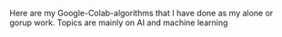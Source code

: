 Here are my Google-Colab-algorithms that I have done as my alone or gorup work. Topics are mainly on AI and machine learning
